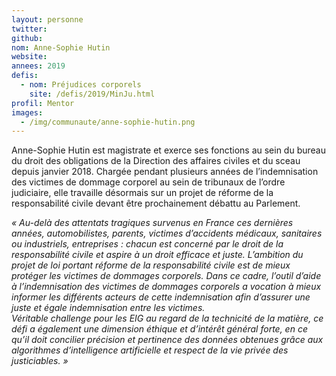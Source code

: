 ```yaml
---
layout: personne
twitter: 
github: 
nom: Anne-Sophie Hutin
website:
annees: 2019
defis: 
  - nom: Préjudices corporels
    site: /defis/2019/MinJu.html
profil: Mentor
images:
  - /img/communaute/anne-sophie-hutin.png
---
```


Anne-Sophie Hutin est magistrate et exerce ses fonctions au sein du bureau du droit des obligations de la Direction des affaires civiles et du sceau depuis janvier 2018. Chargée pendant plusieurs années de l’indemnisation des victimes de dommage corporel au sein de tribunaux de l’ordre judiciaire, elle travaille désormais sur un projet de réforme de la responsabilité civile devant être prochainement débattu au Parlement.

_« Au-delà des attentats tragiques survenus en France ces dernières années, automobilistes, parents, victimes d’accidents médicaux, sanitaires ou industriels, entreprises : chacun est concerné par le droit de la responsabilité civile et aspire à un droit efficace et juste.
L’ambition du projet de loi portant réforme de la responsabilité civile est de mieux protéger les victimes de dommages corporels. Dans ce cadre, l’outil d’aide à l’indemnisation des victimes de dommages corporels a vocation à mieux informer les différents acteurs de cette indemnisation afin d’assurer une juste et égale indemnisation entre les victimes.  
Véritable challenge pour les EIG au regard de la technicité de la matière, ce défi a également une dimension éthique et d’intérêt général forte, en ce qu’il doit concilier précision et pertinence des données obtenues grâce aux algorithmes d’intelligence artificielle et respect de la vie privée des justiciables. »_
